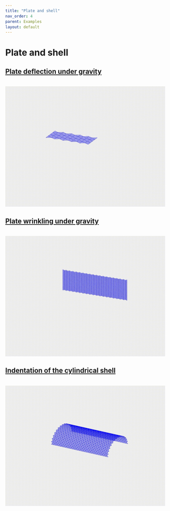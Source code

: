 ```yaml
---
title: "Plate and shell"
nav_order: 4
parent: Examples
layout: default
---
```


# Plate and shell

## [Plate deflection under gravity](3d_surface_case_1.html)
<br/><img src='../assets/videos/plate_1.gif' width="600">

## [Plate wrinkling under gravity](3d_surface_case_2.html)
<br/><img src='../assets/videos/plate_2.gif' width="600">

## [Indentation of the cylindrical shell](3d_surface_case_3.html)
<br/><img src='../assets/videos/plate_3.gif' width="600">
